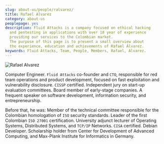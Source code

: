 ```yaml
---
slug: about-us/people/ralvarez/
title: Rafael Alvarez
category: about-us
peoplepage: yes
description: Fluid Attacks is a company focused on ethical hacking
  and pentesting in applications with over 18 year of experience
  providing our services to the Colombian market.
  The purpose of this page is to present a small overview about
  the experience, education and achievements of Rafael Álvarez.
keywords: Fluid Attacks, Team, People, Members, Rafael, Alvarez.
---
```


<div class="imgblock">

![Rafael
Alvarez](https://res.cloudinary.com/fluid-attacks/image/upload/v1620228162/airs/about-us/people/ralvarez_wgmvdt.webp)

</div>

Computer Engineer. `Fluid Attacks` co-founder and `CTO`, responsible for
red team operations and product development, focused on fast
exploitation and vulnerability disclosure. `CISSP` certified.
Independent jury on start-up evaluation committees. Board member of
early-stage companies. A frequent speaker on software development,
information security, and entrepreneurship.

Before that, he was: Member of the technical committee responsible for
the Colombian homologation of `ISO` security standards. Leader of the
first Colombian `ISO 27001` certification. University adjunct lecturer
of Operating Systems, Distributed Systems, and `TCP/IP` Networks. `CISA`
certified. Debian Developer. Scholarship holder from Center for
Development of Advanced Computing, and Max-Plank Institute for
Informatics in Germany.
